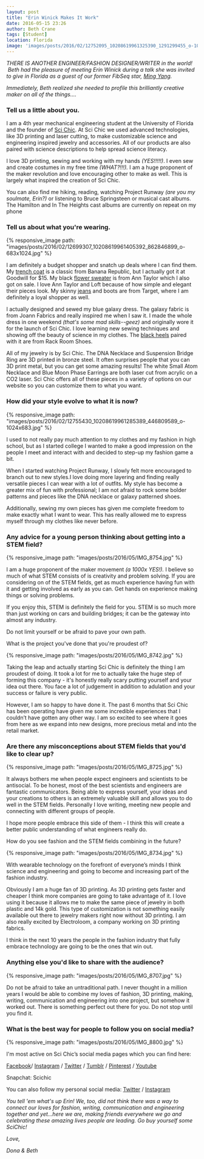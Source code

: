 ```yaml
---
layout: post
title: "Erin Winick Makes It Work"
date: 2016-05-15 23:26
author: Beth Crane
tags: [Student]
location: Florida
image: 'images/posts/2016/02/12752095_10208619961325390_1291299455_o-1024x683.jpg'
---
```


*THERE IS ANOTHER ENGINEER/FASHION DESIGNER/WRITER in the world!  Beth had the pleasure of meeting Erin Winick during a talk she was invited to give in Florida as a guest of our former FibSeq star, [Ming Yang](https://fibonaccisequinsblog.com/ming-yang/).*

*Immediately, Beth realized she needed to profile this brilliantly creative maker on all of the things....*

### Tell us a little about you.

I am a 4th year mechanical engineering student at the University of Florida and the founder of [Sci Chic](http://www.scichic.com/). At Sci Chic we used advanced technologies, like 3D printing and laser cutting, to make customizable science and engineering inspired jewelry and accessories. All of our products are also paired with science descriptions to help spread science literacy.

I love 3D printing, sewing and working with my hands *(YES!!!!!)*. I even sew and create costumes in my free time *(WHAT?!!!).* I am a huge proponent of the maker revolution and love encouraging other to make as well. This is largely what inspired the creation of Sci Chic.

You can also find me hiking, reading, watching Project Runway *(are you my soulmate, Erin?)* or listening to Bruce Springsteen or musical cast albums. The Hamilton and In The Heights cast albums are currently on repeat on my phone

### Tell us about what you're wearing.

{% responsive_image path: "images/posts/2016/02/12699307_10208619961405392_862846899_o-683x1024.jpg" %}

I am definitely a budget shopper and snatch up deals where I can find them. My [trench coat](http://amzn.to/23R58o8) is a classic from Banana Republic, but I actually got it at Goodwill for $15. My black [flower sweater](http://amzn.to/229iGw1) is from Ann Taylor which I also got on sale. I love Ann Taylor and Loft because of how simple and elegant their pieces look. My skinny [jeans](http://amzn.to/1XaYh8O) and boots are from Target, where I am definitely a loyal shopper as well.

I actually designed and sewed my blue galaxy dress. The galaxy fabric is from Joann Fabrics and really inspired me when I saw it. I made the whole dress in one weekend *(that's some mad skills--geez)* and originally wore it for the launch of Sci Chic. I love learning new sewing techniques and showing off the beauty of science in my clothes. The [black heels](http://amzn.to/1TdTI8U) paired with it are from Rack Room Shoes.

All of my jewelry is by Sci Chic. The DNA Necklace and Suspension Bridge Ring are 3D printed in bronze steel. It often surprises people that you can 3D print metal, but you can get some amazing results! The white Small Atom Necklace and Blue Moon Phase Earrings are both laser cut from acrylic on a CO2 laser. Sci Chic offers all of these pieces in a variety of options on our website so you can customize them to what you want.

### How did your style evolve to what it is now?

{% responsive_image path: "images/posts/2016/02/12755430_10208619961285389_446809589_o-1024x683.jpg" %}

I used to not really pay much attention to my clothes and my fashion in high school, but as I started college I wanted to make a good impression on the people I meet and interact with and decided to step-up my fashion game a bit.

When I started watching Project Runway, I slowly felt more encouraged to branch out to new styles.I love doing more layering and finding really versatile pieces I can wear with a lot of outfits. My style has become a greater mix of fun with professional; I am not afraid to rock some bolder patterns and pieces like the DNA necklace or galaxy patterned shoes.

Additionally, sewing my own pieces has given me complete freedom to make exactly what I want to wear. This has really allowed me to express myself through my clothes like never before.

### Any advice for a young person thinking about getting into a STEM field?

{% responsive_image path: "images/posts/2016/05/IMG_8754.jpg" %}

I am a huge proponent of the maker movement *(a 1000x YES!).* I believe so much of what STEM consists of is creativity and problem solving. If you are considering on of the STEM fields, get as much experience having fun with it and getting involved as early as you can. Get hands on experience making things or solving problems.

If you enjoy this, STEM is definitely the field for you. STEM is so much more than just working on cars and building bridges; it can be the gateway into almost any industry.

Do not limit yourself or be afraid to pave your own path.

What is the project you've done that you're proudest of?

{% responsive_image path: "images/posts/2016/05/IMG_8742.jpg" %}

Taking the leap and actually starting Sci Chic is definitely the thing I am proudest of doing. It took a lot for me to actually take the huge step of forming this company - it's honestly really scary putting yourself and your idea out there. You face a lot of judgement in addition to adulation and your success or failure is very public.

However, I am so happy to have done it. The past 6 months that Sci Chic has been operating have given me some incredible experiences that I couldn’t have gotten any other way. I am so excited to see where it goes from here as we expand into new designs, more precious metal and into the retail market.

### Are there any misconceptions about STEM fields that you'd like to clear up?

{% responsive_image path: "images/posts/2016/05/IMG_8725.jpg" %}

It always bothers me when people expect engineers and scientists to be antisocial. To be honest, most of the best scientists and engineers are fantastic communicators. Being able to express yourself, your ideas and your creations to others is an extremely valuable skill and allows you to do well in the STEM fields. Personally I love writing, meeting new people and connecting with different groups of people.

I hope more people embrace this side of them - I think this will create a better public understanding of what engineers really do.

How do you see fashion and the STEM fields combining in the future?

{% responsive_image path: "images/posts/2016/05/IMG_8734.jpg" %}

With wearable technology on the forefront of everyone’s minds I think science and engineering and going to become and increasing part of the fashion industry.

Obviously I am a huge fan of 3D printing. As 3D printing gets faster and cheaper I think more companies are going to take advantage of it. I love using it because it allows me to make the same piece of jewelry in both plastic and 14k gold. This type of customization is not something easily available out there to jewelry makers right now without 3D printing. I am also really excited by Electroloom, a company working on 3D printing fabrics.

I think in the next 10 years the people in the fashion industry that fully embrace technology are going to be the ones that win out.

### Anything else you'd like to share with the audience?

{% responsive_image path: "images/posts/2016/05/IMG_8707.jpg" %}

Do not be afraid to take an untraditional path. I never thought in a million years I would be able to combine my loves of fashion, 3D printing, making, writing, communication and engineering into one project, but somehow it worked out. There is something perfect out there for you. Do not stop until you find it.

### What is the best way for people to follow you on social media?

{% responsive_image path: "images/posts/2016/05/IMG_8800.jpg" %}

I'm most active on Sci Chic’s social media pages which you can find here:

[Facebook](https://www.facebook.com/ScienceChic/)/ [Instagram](https://www.instagram.com/sci_chic/) / [Twitter](https://twitter.com/scichicnews) / [Tumblr](http://sci-chic.tumblr.com/) / [Pinterest](https://www.pinterest.com/scichic/) / [Youtube](https://www.youtube.com/channel/UC97p7wefcuBJJ25iKwmBOsA)

Snapchat: Scichic

You can also follow my personal social media: [Twitter](https://twitter.com/bcofengineering) / [Instagram](https://www.instagram.com/erinwinick/)

*You tell 'em what's up Erin! We, too, did not think there was a way to connect our loves for fashion, writing, communication and engineering together and yet...here we are, making friends everywhere we go and celebrating these amazing lives people are leading. Go buy yourself some SciChic!*

*Love,*

*Dona & Beth*
